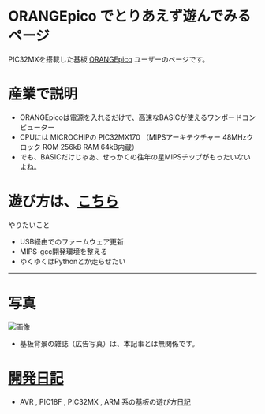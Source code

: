 # ORANGEpico でとりあえず遊んでみるページ

PIC32MXを搭載した基板 [ORANGEpico](http://www.picosoft.co.jp/orange/) ユーザーのページです。

# 産業で説明

* ORANGEpicoは電源を入れるだけで、高速なBASICが使えるワンボードコンピューター
* CPUには MICROCHIPの PIC32MX170 （MIPSアーキテクチャー 48MHzクロック ROM 256kB RAM 64kB内蔵）
* でも、BASICだけじゃあ、せっかくの往年の星MIPSチップがもったいないよね。

# 遊び方は、[こちら](https://github.com/iruka-/ORANGEpico/blob/master/firmware/README2.md)

やりたいこと
* USB経由でのファームウェア更新
* MIPS-gcc開発環境を整える
* ゆくゆくはPythonとか走らせたい




--------

# 写真

![画像](https://raw.githubusercontent.com/iruka-/ORANGEpico/master/images/ORANGEpico.jpg)

* 基板背景の雑誌（広告写真）は、本記事とは無関係です。

# [開発日記](https://github.com/iruka-/ATMEL_AVR/blob/master/md/README.md)

* AVR , PIC18F , PIC32MX , ARM 系の基板の遊び方[日記](https://github.com/iruka-/ATMEL_AVR/blob/master/md/README.md)

